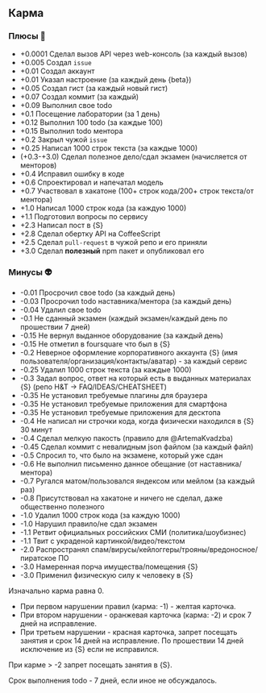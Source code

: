 ## Карма

### Плюсы 🍓
 - +0.0001 Сделал вызов API через web-консоль (за каждый вызов)
 - +0.005 Создал `issue`
 - +0.01 Создал аккаунт
 - +0.01 Указал настроение (за каждый день {beta})
 - +0.05 Создал гист (за каждый новый гист)
 - +0.07 Создал коммит (за каждый)
 - +0.09 Выполнил свое todo
 - +0.1  Посещение лаборатории (за 1 день)
 - +0.12 Выполнил 100 todo (за каждые 100)
 - +0.15 Выполнил todo ментора
 - +0.2  Закрыл чужой `issue`
 - +0.25 Написал 1000 строк текста (за каждые 1000)
 - (+0.3-+3.0)  Сделал полезное дело/сдал экзамен (начисляется от менторов)
 - +0.4  Исправил ошибку в коде
 - +0.6  Спроектировал и напечатал модель
 - +0.7  Участвовал в хакатоне (100+ строк кода/200+ строк текста/от ментора)
 - +1.0  Написал 1000 строк кода (за каждую 1000)
 - +1.1  Подготовил вопросы по сервису
 - +2.3  Написал пост в {S}
 - +2.8  Сделал обертку API на CoffeeScript
 - +2.5  Сделал `pull-request` в чужой репо и его приняли
 - +3.0  Сделал **полезный** npm пакет и опубликовал его
 

### Минусы 👽
 - -0.01 Просрочил свое todo (за каждый день)
 - -0.03 Просрочил todo наставника/ментора (за каждый день)
 - -0.04 Удалил свое todo
 - -0.1  Не сданный экзамен (каждый экзамен/каждый день по прошествии 7 дней)
 - -0.15 Не вернул выданное оборудование (за каждый день)
 - -0.15 Не отметил в foursquare что был в {S}
 - -0.2  Неверное оформление корпоративного аккаунта {S} (имя пользователя/организация/контакты/аватар) - за каждый сервис
 - -0.25 Удалил 1000 строк текста (за каждые 1000)
 - -0.3  Задал вопрос, ответ на который есть в выданных материалах {S} (репо H&T -> FAQ/IDEAS/CHEATSHEET)
 - -0.35 Не установил требуемые плагины для браузера
 - -0.35 Не установил требуемые приложения для смартфона
 - -0.35 Не установил требуемые приложения для десктопа
 - -0.4  Не написал ни строчки кода, когда физически находился в {S} 30 минут
 - -0.4  Сделал мелкую пакость (правило для @ArtemaKvadzba)
 - -0.45 Сделал коммит с невалидным json файлом (за каждый файл)
 - -0.5  Спросил то, что было на экзамене, который уже сдан
 - -0.6  Не выполнил письменно данное обещание (от наставника/ментора)
 - -0.7  Ругался матом/пользовался яндексом или мейлом (за каждый раз)
 - -0.8  Присутствовал на хакатоне и ничего не сделал, даже общественно полезного
 - -1.0  Удалил 1000 строк кода (за каждую 1000)
 - -1.0  Нарушил правило/не сдал экзамен
 - -1.1  Ретвит официальных российских СМИ (политика/шоубизнес)
 - -1.1  Твит с украденой картинкой/видео/текстом
 - -2.0  Распространял спам/вирусы/кейлоггеры/трояны/вредоносное/пиратское ПО
 - -3.0  Намеренная порча имущества/помещения {S}
 - -3.0  Применил физическую силу к человеку в {S}
 
 Изначально карма равна 0.
 
- При первом нарушении правил (карма: -1) - желтая карточка.
- При втором нарушении - оранжевая карточка (карма: -2) и срок 7 дней на исправление.
- При третьем нарушении - красная карточка, запрет посещать занятия и срок 14 дней на исправление. 
  По прошествии 14 дней исключение из {S} если не исправился. 
  
 При карме > -2 запрет посещать занятия в {S}.
 
 Срок выполнения todo - 7 дней, если иное не обсуждалось.
 

